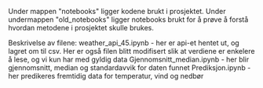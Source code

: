 Under mappen "notebooks" ligger kodene brukt i prosjektet. Under undermappen "old_notebooks" ligger notebooks brukt for å prøve å forstå hvordan metodene i prosjektet skulle brukes. 

Beskrivelse av filene:
weather_api_45.ipynb - her er api-et hentet ut, og lagret om til csv. Her er også filen blitt modifisert slik at verdiene er enkelere å lese, og vi kun har med gyldig data
Gjennomsnitt_median.ipynb - her blir gjennomsnitt, median og standardavvik for daten funnet
Prediksjon.ipynb - her predikeres fremtidig data for temperatur, vind og nedbør